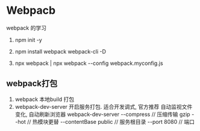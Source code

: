 # Webpacb

webpack 的学习

1. npm init -y

2. npm install webpack webpack-cli -D

3. npx webpack | npx webpack --config webpack.myconfig.js

## webpack打包
1. webpack  本地build 打包
2. webpack-dev-server 开启服务打包. 适合开发调式, 官方推荐
自动监视文件变化, 自动刷新浏览器
webpack-dev-server 
--compress // 压缩传输 gzip
--hot // 热模块更替
--contentBase public // 服务根目录
--port 8080 // 端口